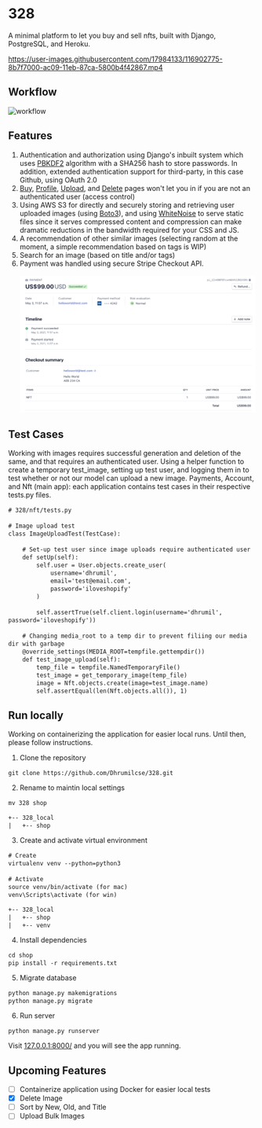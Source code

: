 # 328
A minimal platform to let you buy and sell nfts, built with Django, PostgreSQL, and Heroku.

https://user-images.githubusercontent.com/17984133/116902775-8b7f7000-ac09-11eb-87ca-5800b4f42867.mp4

## Workflow
<img width="1416" alt="workflow" src="https://user-images.githubusercontent.com/17984133/118296994-978dec00-b4ab-11eb-8af4-d79bf97ad8bc.png">


## Features
1. Authentication and authorization using Django's inbuilt system which uses [PBKDF2](https://en.wikipedia.org/wiki/PBKDF2) algorithm with a SHA256 hash to store passwords. In addition, extended authentication support for third-party, in this case Github, using OAuth 2.0
1. [Buy](https://nft328.herokuapp.com/buy/14), [Profile](https://nft328.herokuapp.com/profile), [Upload](https://nft328.herokuapp.com/profile), and [Delete](https://nft328.herokuapp.com/14/delete) pages won't let you in if you are not an authenticated user (access control)
2. Using AWS S3 for directly and securely storing and retrieving user uploaded images (using [Boto3](https://boto3.amazonaws.com/v1/documentation/api/latest/index.html)), and using [WhiteNoise](http://whitenoise.evans.io/en/stable/) to serve static files since it serves compressed content and compression can make dramatic reductions in the bandwidth required for your CSS and JS.
3. A recommendation of other similar images (selecting random at the moment, a simple recommendation based on tags is WIP)
4. Search for an image (based on title and/or tags)
5. Payment was handled using secure Stripe Checkout API. <br><br>
<img src="https://github.com/Dhrumilcse/328/blob/main/readme_media/payment.png"> <br>

## Test Cases
Working with images requires successful generation and deletion of the same, and that requires an authenticated user. Using a helper function to create a temporary test_image, setting up test user, and logging them in to test whether or not our model can upload a new image. Payments, Account, and Nft (main app): each application contains test cases in their respective tests.py files.

``` 
# 328/nft/tests.py

# Image upload test
class ImageUploadTest(TestCase):

    # Set-up test user since image uploads require authenticated user
    def setUp(self):
        self.user = User.objects.create_user(
            username='dhrumil',
            email='test@email.com',
            password='iloveshopify'
        )
        
        self.assertTrue(self.client.login(username='dhrumil', password='iloveshopify'))

    # Changing media_root to a temp dir to prevent filiing our media dir with garbage
    @override_settings(MEDIA_ROOT=tempfile.gettempdir())
    def test_image_upload(self):
        temp_file = tempfile.NamedTemporaryFile()
        test_image = get_temporary_image(temp_file)
        image = Nft.objects.create(image=test_image.name)
        self.assertEqual(len(Nft.objects.all()), 1)
  ```

## Run locally

Working on containerizing the application for easier local runs. Until then, please follow instructions.
1. Clone the repository
```
git clone https://github.com/Dhrumilcse/328.git
```
2. Rename to maintin local settings
```
mv 328 shop
```

```
+-- 328_local
|   +-- shop
```

3. Create and activate virtual environment
```
# Create
virtualenv venv --python=python3

# Activate
source venv/bin/activate (for mac)
venv\Scripts\activate (for win)
```

```
+-- 328_local
|   +-- shop
|   +-- venv
```

4. Install dependencies
```
cd shop
pip install -r requirements.txt
```

5. Migrate database
```
python manage.py makemigrations
python manage.py migrate
```

6. Run server
```
python manage.py runserver
```

Visit [127.0.0.1:8000/](http://127.0.0.1:8000/) and you will see the app running.

## Upcoming Features
 - [ ] Containerize application using Docker for easier local tests
 - [x] Delete Image
 - [ ] Sort by New, Old, and Title
 - [ ] Upload Bulk Images
